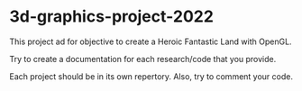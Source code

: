 # 3d-graphics-project-2022

This project ad for objective to create a Heroic Fantastic Land with OpenGL.

Try to create a documentation for each research/code that you provide.

Each project should be in its own repertory. Also, try to comment your code.